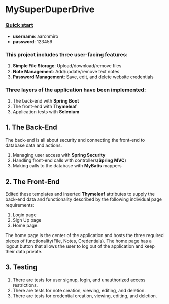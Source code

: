 # MySuperDuperDrive

### [Quick start](http://104.131.45.178:8078)
- **username**: aaronmiro
- **password**: 123456

### This project includes three user-facing features:

1. **Simple File Storage**: Upload/download/remove files
2. **Note Management**: Add/update/remove text notes
3. **Password Management**: Save, edit, and delete website credentials

### Three layers of the application have been implemented: 
1. The back-end with **Spring Boot**
2. The front-end with **Thymeleaf**
3. Application tests with **Selenium**

## 1. The Back-End
The back-end is all about security and connecting the front-end to database data and actions.

1. Managing user access with **Spring Security**
2. Handling front-end calls with controllers(**Spring MVC**)
3. Making calls to the database with **MyBatis** mappers

## 2. The Front-End
Edited these templates and inserted **Thymeleaf** attributes to supply the back-end data and functionality described by the following individual page requirements:

1. Login page
2. Sign Up page
3. Home page: 

The home page is the center of the application and hosts the three required pieces of functionality(File, Notes, Credentials). The home page has a logout button that allows the user to log out of the application and keep their data private.

## 3. Testing

1. There are tests for user signup, login, and unauthorized access restrictions.
2. There are tests for note creation, viewing, editing, and deletion.
3. There are tests for credential creation, viewing, editing, and deletion.
